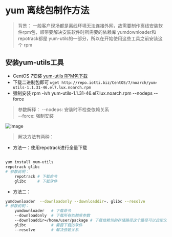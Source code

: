 # yum 离线包制作方法
> 背景： 一般客户现场都是离线环境无法连接外网，故需要制作离线安装软件rpm包，顺带要解决安装软件时所需要的依赖库
> yumdownloader和repotrack都是 yum-utils的一部分，所以在开始使用这些工具之前安装这个 rpm
## 安装yum-utils工具
- CentOS 7安装
[yum-utils RPM包下载](https://centos.pkgs.org/7/lux/yum-utils-1.1.31-46.el7.lux.noarch.rpm.html)
- 下载二进制包即可
`wget http://repo.iotti.biz/CentOS/7/noarch/yum-utils-1.1.31-46.el7.lux.noarch.rpm `
- 强制安装
rpm -ivh yum-utils-1.1.31-46.el7.lux.noarch.rpm  --nodeps   --force
> 参数解释：
> --nodeps: 安装时不检查依赖关系   
> --force: 强制安装
 
![image](https://user-images.githubusercontent.com/65467296/170030950-4aaa71f3-7762-44d4-bac0-810414b1817d.png)

> 解决方法有两种：
- 方法一：使用repotrack进行全量下载
## 

```bash
yum install yum-utils
repotrack glibc
# 参数说明：
    repotrack # 下载命令
    glibc     # 下载软件
```

- 方法二：
```bash
yumdownloader  --downloadonly --downloaddir=. glibc --resolve
# 参数说明：
    yumdownloader   # 下载命令
    --downloadonly  # 下载所有依赖库参数
    --downloaddir=/home/user/package # 下载依赖包的存储路径这个路径可以自定义
    glibc           # 需要下载的软件
    --resolve       # 解决依赖关系
```
